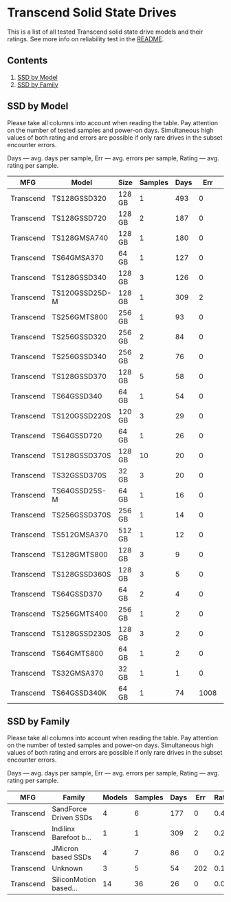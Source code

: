 Transcend Solid State Drives
============================

This is a list of all tested Transcend solid state drive models and their ratings. See
more info on reliability test in the [README](https://github.com/linuxhw/SMART).

Contents
--------

1. [ SSD by Model  ](#ssd-by-model)
2. [ SSD by Family ](#ssd-by-family)

SSD by Model
------------

Please take all columns into account when reading the table. Pay attention on the
number of tested samples and power-on days. Simultaneous high values of both rating
and errors are possible if only rare drives in the subset encounter errors.

Days   — avg. days per sample,
Err    — avg. errors per sample,
Rating — avg. rating per sample.

| MFG       | Model              | Size   | Samples | Days  | Err   | Rating |
|-----------|--------------------|--------|---------|-------|-------|--------|
| Transcend | TS128GSSD320       | 128 GB | 1       | 493   | 0     | 1.35   |
| Transcend | TS128GSSD720       | 128 GB | 2       | 187   | 0     | 0.51   |
| Transcend | TS128GMSA740       | 128 GB | 1       | 180   | 0     | 0.50   |
| Transcend | TS64GMSA370        | 64 GB  | 1       | 127   | 0     | 0.35   |
| Transcend | TS128GSSD340       | 128 GB | 3       | 126   | 0     | 0.35   |
| Transcend | TS120GSSD25D-M     | 128 GB | 1       | 309   | 2     | 0.28   |
| Transcend | TS256GMTS800       | 256 GB | 1       | 93    | 0     | 0.26   |
| Transcend | TS256GSSD320       | 256 GB | 2       | 84    | 0     | 0.23   |
| Transcend | TS256GSSD340       | 256 GB | 2       | 76    | 0     | 0.21   |
| Transcend | TS128GSSD370       | 128 GB | 5       | 58    | 0     | 0.16   |
| Transcend | TS64GSSD340        | 64 GB  | 1       | 54    | 0     | 0.15   |
| Transcend | TS120GSSD220S      | 120 GB | 3       | 29    | 0     | 0.08   |
| Transcend | TS64GSSD720        | 64 GB  | 1       | 26    | 0     | 0.07   |
| Transcend | TS128GSSD370S      | 128 GB | 10      | 20    | 0     | 0.06   |
| Transcend | TS32GSSD370S       | 32 GB  | 3       | 20    | 0     | 0.06   |
| Transcend | TS64GSSD25S-M      | 64 GB  | 1       | 16    | 0     | 0.04   |
| Transcend | TS256GSSD370S      | 256 GB | 1       | 14    | 0     | 0.04   |
| Transcend | TS512GMSA370       | 512 GB | 1       | 12    | 0     | 0.03   |
| Transcend | TS128GMTS800       | 128 GB | 3       | 9     | 0     | 0.03   |
| Transcend | TS128GSSD360S      | 128 GB | 3       | 5     | 0     | 0.01   |
| Transcend | TS64GSSD370        | 64 GB  | 2       | 4     | 0     | 0.01   |
| Transcend | TS256GMTS400       | 256 GB | 1       | 2     | 0     | 0.01   |
| Transcend | TS128GSSD230S      | 128 GB | 3       | 2     | 0     | 0.01   |
| Transcend | TS64GMTS800        | 64 GB  | 1       | 2     | 0     | 0.01   |
| Transcend | TS32GMSA370        | 32 GB  | 1       | 1     | 0     | 0.01   |
| Transcend | TS64GSSD340K       | 64 GB  | 1       | 74    | 1008  | 0.00   |

SSD by Family
-------------

Please take all columns into account when reading the table. Pay attention on the
number of tested samples and power-on days. Simultaneous high values of both rating
and errors are possible if only rare drives in the subset encounter errors.

Days   — avg. days per sample,
Err    — avg. errors per sample,
Rating — avg. rating per sample.

| MFG       | Family                 | Models | Samples | Days  | Err   | Rating |
|-----------|------------------------|--------|---------|-------|-------|--------|
| Transcend | SandForce Driven SSDs  | 4      | 6       | 177   | 0     | 0.49   |
| Transcend | Indilinx Barefoot b... | 1      | 1       | 309   | 2     | 0.28   |
| Transcend | JMicron based SSDs     | 4      | 7       | 86    | 0     | 0.24   |
| Transcend | Unknown                | 3      | 5       | 54    | 202   | 0.11   |
| Transcend | SiliconMotion based... | 14     | 36      | 26    | 0     | 0.07   |

